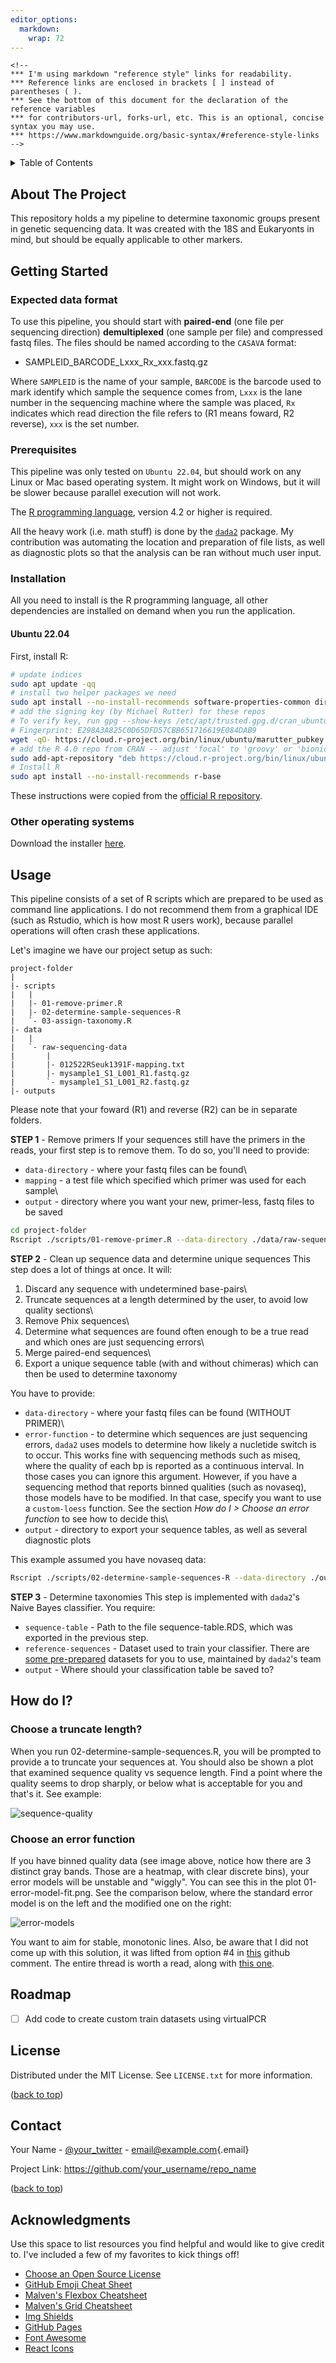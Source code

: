 ```yaml
---
editor_options: 
  markdown: 
    wrap: 72
---
```


<!-- PROJECT SHIELDS -->

```{=html}
<!--
*** I'm using markdown "reference style" links for readability.
*** Reference links are enclosed in brackets [ ] instead of parentheses ( ).
*** See the bottom of this document for the declaration of the reference variables
*** for contributors-url, forks-url, etc. This is an optional, concise syntax you may use.
*** https://www.markdownguide.org/basic-syntax/#reference-style-links
-->
```
<!-- TABLE OF CONTENTS -->

<details>

<summary>Table of Contents</summary>

<ol>

<li>

<a href="#about-the-project">About The Project</a>

<ul>

<li><a href="#built-with">Built With</a></li>

</ul>

</li>

<li>

<a href="#getting-started">Getting Started</a>

<ul>

<li><a href="#prerequisites">Prerequisites</a></li>

<li><a href="#installation">Installation</a></li>

</ul>

</li>

<li><a href="#usage">Usage</a></li>

<li><a href="#roadmap">Roadmap</a></li>

<li><a href="#contributing">Contributing</a></li>

<li><a href="#license">License</a></li>

<li><a href="#contact">Contact</a></li>

<li><a href="#acknowledgments">Acknowledgments</a></li>

</ol>

</details>

<!-- ABOUT THE PROJECT -->

## About The Project

This repository holds a my pipeline to determine taxonomic groups
present in genetic sequencing data. It was created with the 18S and
Eukaryonts in mind, but should be equally applicable to other markers.

<!-- GETTING STARTED -->

## Getting Started

### Expected data format

To use this pipeline, you should start with **paired-end** (one file per
sequencing direction) **demultiplexed** (one sample per file) and
compressed fastq files. The files should be named according to the
`CASAVA` format:

-   SAMPLEID_BARCODE_Lxxx_Rx_xxx.fastq.gz

Where `SAMPLEID` is the name of your sample, `BARCODE` is the barcode
used to mark identify which sample the sequence comes from, `Lxxx` is
the lane number in the sequencing machine where the sample was placed,
`Rx` indicates which read direction the file refers to (R1 means foward,
R2 reverse), `xxx` is the set number.

### Prerequisites

This pipeline was only tested on `Ubuntu 22.04`, but should work on any
Linux or Mac based operating system. It might work on Windows, but it
will be slower because parallel execution will not work.

The [R programming language](https://www.r-project.org/), version 4.2 or
higher is required.

All the heavy work (i.e. math stuff) is done by the
[`dada2`](https://benjjneb.github.io/dada2/index.html) package. My
contribution was automating the location and preparation of file lists,
as well as diagnostic plots so that the analysis can be ran without much
user input.

### Installation

All you need to install is the R programming language, all other
dependencies are installed on demand when you run the application.

#### Ubuntu 22.04

First, install R:

``` sh
# update indices
sudo apt update -qq
# install two helper packages we need
sudo apt install --no-install-recommends software-properties-common dirmngr
# add the signing key (by Michael Rutter) for these repos
# To verify key, run gpg --show-keys /etc/apt/trusted.gpg.d/cran_ubuntu_key.asc 
# Fingerprint: E298A3A825C0D65DFD57CBB651716619E084DAB9
wget -qO- https://cloud.r-project.org/bin/linux/ubuntu/marutter_pubkey.asc | sudo tee -a /etc/apt/trusted.gpg.d/cran_ubuntu_key.asc
# add the R 4.0 repo from CRAN -- adjust 'focal' to 'groovy' or 'bionic' as needed
sudo add-apt-repository "deb https://cloud.r-project.org/bin/linux/ubuntu $(lsb_release -cs)-cran40/"
# Install R
sudo apt install --no-install-recommends r-base
```

These instructions were copied from the [official R
repository](https://cloud.r-project.org/bin/linux/ubuntu/).

### Other operating systems

Download the installer [here](https://cloud.r-project.org/).

<!-- USAGE EXAMPLES -->

## Usage

This pipeline consists of a set of R scripts which are prepared to be
used as command line applications. I do not recommend them from a
graphical IDE (such as Rstudio, which is how most R users work), because
parallel operations will often crash these applications.

Let's imagine we have our project setup as such:

    project-folder
    |
    |- scripts
    |   |
    |   |- 01-remove-primer.R
    |   |- 02-determine-sample-sequences-R
    |   `- 03-assign-taxonomy.R
    |- data
    |   |
    |   `- raw-sequencing-data
    |       |
    |       |- 012522RSeuk1391F-mapping.txt
    |       |- mysample1_S1_L001_R1.fastq.gz
    |       `- mysample1_S1_L001_R2.fastq.gz
    |- outputs

Please note that your foward (R1) and reverse (R2) can be in separate
folders.

**STEP 1** - Remove primers If your sequences still have the primers in
the reads, your first step is to remove them. To do so, you'll need to
provide:

-   `data-directory` - where your fastq files can be found\
-   `mapping` - a test file which specified which primer was used for
    each sample\
-   `output` - directory where you want your new, primer-less, fastq
    files to be saved

``` sh
cd project-folder
Rscript ./scripts/01-remove-primer.R --data-directory ./data/raw-sequencing-data --mapping ./data/raw-sequencing-data/012522RSeuk1391F-mapping.txt --output ./output/sequencing-noprimer
```

**STEP 2** - Clean up sequence data and determine unique sequences This
step does a lot of things at once. It will:

1.  Discard any sequence with undetermined base-pairs\
2.  Truncate sequences at a length determined by the user, to avoid low quality sections\
3.  Remove Phix sequences\
4.  Determine what sequences are found often enough to be a true read and which ones are just sequencing errors\
5.  Merge paired-end sequences\
6.  Export a unique sequence table (with and without chimeras) which can then be used to determine taxonomy

You have to provide: 
- `data-directory` - where your fastq files can be found (WITHOUT PRIMER)\
- `error-function` - to determine which sequences are just sequencing errors, `dada2` uses models to determine how likely a nucletide switch is to occur. This works fine with sequencing methods
such as miseq, where the quality of each bp is reported as a continuous interval. In those cases you can ignore this argument. However, if you have a sequencing method that reports binned qualities (such as
novaseq), those models have to be modified. In that case, specify you want to use a `custom-loess` function. See the section *How do I \> Choose an error function* to see how to decide this\
- `output` - directory to export your sequence tables, as well as several diagnostic plots

This example assumed you have novaseq data:

``` sh
Rscript ./scripts/02-determine-sample-sequences-R --data-directory ./output/sequencing-noprimer --error-function custom-loess --output ./outputs/sequence-tables
```

**STEP 3** - Determine taxonomies This step is implemented with
`dada2`'s Naive Bayes classifier. You require:

-   `sequence-table` - Path to the file sequence-table.RDS, which was
    exported in the previous step.
-   `reference-sequences` - Dataset used to train your classifier. There
    are [some
    pre-prepared](https://benjjneb.github.io/dada2/training.html)
    datasets for you to use, maintained by `dada2`'s team
-   `output` - Where should your classification table be saved to?

## How do I?

### Choose a truncate length?
When you run 02-determine-sample-sequences.R, you will be prompted to provide a to truncate your sequences at. You should also be shown a plot that examined sequence quality vs sequence length. Find a point where the quality seems to drop sharply, or below what is acceptable for you and that's it. See example:

![sequence-quality](./images/00-foward-read-quality.png)

### Choose an error function

If you have binned quality data (see image above, notice how there are 3 distinct gray bands. Those are a heatmap, with clear discrete bins), your error models will be unstable and "wiggly". You can see this in the plot 01-error-model-fit.png. See the comparison below, where the standard error model is on the left and the modified one on the right:

![error-models](./images/error-functions.png)

You want to aim for stable, monotonic lines. Also, be aware that I did not come up with this solution, it was lifted from option #4 in [this](https://github.com/benjjneb/dada2/issues/1307#issuecomment-957680971) github comment. The entire thread is worth a read, along with [this one](https://github.com/benjjneb/dada2/issues/791).

<!-- ROADMAP -->

## Roadmap

-   [ ] Add code to create custom train datasets using virtualPCR

<!-- LICENSE -->

## License

Distributed under the MIT License. See `LICENSE.txt` for more
information.

<p align="right">

(<a href="#top">back to top</a>)

</p>

<!-- CONTACT -->

## Contact

Your Name - [\@your_twitter](https://twitter.com/your_username) -
[email\@example.com](mailto:email@example.com){.email}

Project Link: <https://github.com/your_username/repo_name>

<p align="right">

(<a href="#top">back to top</a>)

</p>

<!-- ACKNOWLEDGMENTS -->

## Acknowledgments

Use this space to list resources you find helpful and would like to give
credit to. I've included a few of my favorites to kick things off!

-   [Choose an Open Source License](https://choosealicense.com)
-   [GitHub Emoji Cheat
    Sheet](https://www.webpagefx.com/tools/emoji-cheat-sheet)
-   [Malven's Flexbox Cheatsheet](https://flexbox.malven.co/)
-   [Malven's Grid Cheatsheet](https://grid.malven.co/)
-   [Img Shields](https://shields.io)
-   [GitHub Pages](https://pages.github.com)
-   [Font Awesome](https://fontawesome.com)
-   [React Icons](https://react-icons.github.io/react-icons/search)
